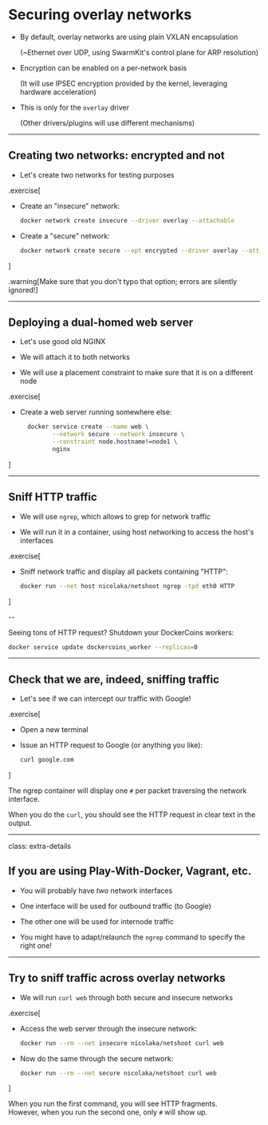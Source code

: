 # Securing overlay networks

- By default, overlay networks are using plain VXLAN encapsulation

  (~Ethernet over UDP, using SwarmKit's control plane for ARP resolution)

- Encryption can be enabled on a per-network basis

  (It will use IPSEC encryption provided by the kernel, leveraging hardware acceleration)

- This is only for the `overlay` driver

  (Other drivers/plugins will use different mechanisms)

---

## Creating two networks: encrypted and not

- Let's create two networks for testing purposes

.exercise[

- Create an "insecure" network:
  ```bash
  docker network create insecure --driver overlay --attachable
  ```

- Create a "secure" network:
  ```bash
  docker network create secure --opt encrypted --driver overlay --attachable
  ```

]

.warning[Make sure that you don't typo that option; errors are silently ignored!]

---

## Deploying a dual-homed web server

- Let's use good old NGINX

- We will attach it to both networks

- We will use a placement constraint to make sure that it is on a different node

.exercise[

- Create a web server running somewhere else:
  ```bash
    docker service create --name web \
           --network secure --network insecure \
           --constraint node.hostname!=node1 \
           nginx
  ```

]

---

## Sniff HTTP traffic

- We will use `ngrep`, which allows to grep for network traffic

- We will run it in a container, using host networking to access the host's interfaces

.exercise[

- Sniff network traffic and display all packets containing "HTTP":
  ```bash
  docker run --net host nicolaka/netshoot ngrep -tpd eth0 HTTP
  ```

]

--

Seeing tons of HTTP request? Shutdown your DockerCoins workers:
```bash
docker service update dockercoins_worker --replicas=0
```

---

## Check that we are, indeed, sniffing traffic

- Let's see if we can intercept our traffic with Google!

.exercise[

- Open a new terminal

- Issue an HTTP request to Google (or anything you like):
  ```bash
  curl google.com
  ```

]

The ngrep container will display one `#` per packet traversing the network interface.

When you do the `curl`, you should see the HTTP request in clear text in the output.

---

class: extra-details

## If you are using Play-With-Docker, Vagrant, etc.

- You will probably have *two* network interfaces

- One interface will be used for outbound traffic (to Google)

- The other one will be used for internode traffic

- You might have to adapt/relaunch the `ngrep` command to specify the right one!

---

## Try to sniff traffic across overlay networks

- We will run `curl web` through both secure and insecure networks

.exercise[

- Access the web server through the insecure network:
  ```bash
  docker run --rm --net insecure nicolaka/netshoot curl web
  ```

- Now do the same through the secure network:
  ```bash
  docker run --rm --net secure nicolaka/netshoot curl web
  ```

]

When you run the first command, you will see HTTP fragments.
<br/>
However, when you run the second one, only `#` will show up.
